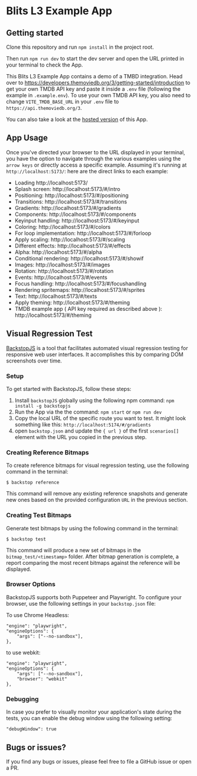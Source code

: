 # Blits L3 Example App

## Getting started

Clone this repository and run `npm install` in the project root.

Then run `npm run dev` to start the dev server and open the URL printed in your terminal to check the App.

This Blits L3 Example App contains a demo of a TMBD integration. Head over to https://developers.themoviedb.org/3/getting-started/introduction to get your own TMDB API key and paste it inside a `.env` file (following the example in `.example.env`). To use your own TMDB API key, you also need to change `VITE_TMDB_BASE_URL` in your `.env` file to `https://api.themoviedb.org/3`.

You can also take a look at the [hosted version](http://blits-demo.lightningjs.io) of this App.

## App Usage

Once you've directed your browser to the URL displayed in your terminal, you have the option to navigate through the various examples using the `arrow keys` or directly access a specific example. Assuming it's running at `http://localhost:5173/`: here are the direct links to each example:

- Loading  http://localhost:5173/
- Splash screen: http://localhost:5173/#/intro
- Positioning: http://localhost:5173/#/positioning
- Transitions: http://localhost:5173/#/transitions
- Gradients: http://localhost:5173/#/gradients
- Components: http://localhost:5173/#/components
- Keyinput handling: http://localhost:5173/#/keyinput
- Coloring: http://localhost:5173/#/colors
- For loop implementation: http://localhost:5173/#/forloop
- Apply scaling: http://localhost:5173/#/scaling
- Different effects: http://localhost:5173/#/effects
- Alpha: http://localhost:5173/#/alpha
- Conditional rendering: http://localhost:5173/#/showif
- Images: http://localhost:5173/#/images
- Rotation: http://localhost:5173/#/rotation
- Events: http://localhost:5173/#/events
- Focus handling: http://localhost:5173/#/focushandling
- Rendering spritemaps: http://localhost:5173/#/sprites
- Text: http://localhost:5173/#/texts
- Apply theming: http://localhost:5173/#/theming
- TMDB example app ( API key required as described above ): http://localhost:5173/#/theming


## Visual Regression Test


[BackstopJS](https://github.com/garris/BackstopJS) is a tool that facilitates automated visual regression testing for responsive web user interfaces.
It accomplishes this by comparing DOM screenshots over time.

### Setup

To get started with BackstopJS, follow these steps:

1. Install `backstopJS` globally using the following npm command: `npm install -g backstopjs`
2. Run the App via the the command: `npm start` or `npm run dev`
3. Copy the local URL of the specific route you want to test. It might look something like this: `http://localhost:5174/#/gradients`
4. open `backstop.json` and update the `{ url }` of the first `scenarios[]` element with the URL you copied in the previous step.

### Creating Reference Bitmaps

To create reference bitmaps for visual regression testing, use the following command in the terminal:

```
$ backstop reference
```

This command will remove any existing reference snapshots and generate new ones based on the provided configuration `URL` in the previous section.


### Creating Test Bitmaps

Generate test bitmaps by using the following command in the terminal:

```
$ backstop test
```

This command will produce a new set of bitmaps in the `bitmap_test/<timestamp>` folder. After bitmap generation is complete,
a report comparing the most recent bitmaps against the reference will be displayed.


### Browser Options

BackstopJS supports both Puppeteer and Playwright. To configure your browser, use the following settings in your `backstop.json` file:

To use Chrome Headless:


```
"engine": "playwright",
"engineOptions": {
    "args": ["--no-sandbox"],
},
```

to use webkit:


```
"engine": "playwright",
"engineOptions": {
    "args": ["--no-sandbox"],
    "browser": "webkit"
},

```

### Debugging

In case you prefer to visually monitor your application's state during the tests, you can enable the debug window using the following setting:

```
"debugWindow": true
```

## Bugs or issues?

If you find any bugs or issues, please feel free to file a GitHub issue or open a PR.

